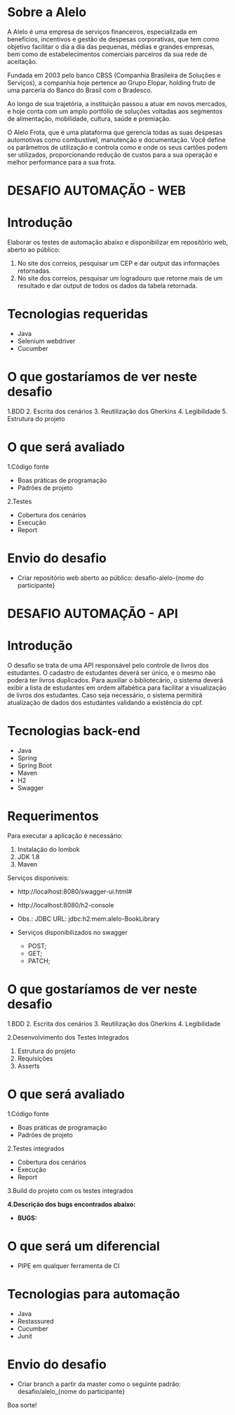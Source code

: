 # Sobre a Alelo

A Alelo é uma empresa de serviços financeiros, especializada em benefícios, incentivos e gestão de despesas corporativas, que tem como objetivo facilitar o dia a dia das pequenas, médias e grandes empresas, bem como de estabelecimentos comerciais parceiros da sua rede de aceitação.

Fundada em 2003 pelo banco CBSS (Companhia Brasileira de Soluções e Serviços), a companhia hoje pertence ao Grupo Elopar, holding fruto de uma parceria do Banco do Brasil com o Bradesco.

Ao longo de sua trajetória, a instituição passou a atuar em novos mercados, e hoje conta com um amplo portfólio de soluções voltadas aos segmentos de alimentação, mobilidade, cultura, saúde e premiação.

O Alelo Frota, que é uma plataforma que gerencia todas as suas despesas automotivas como combustível, manutenção e documentação. Você define os parâmetros de utilização e controla como e onde os seus cartões podem ser utilizados, proporcionando redução de custos para a sua operação e melhor performance para a sua frota.


# DESAFIO AUTOMAÇÃO - WEB #

# Introdução 

Elaborar os testes de automação abaixo e disponibilizar em repositório web, aberto ao público:
1) No site dos correios, pesquisar um CEP e dar output das informações retornadas.
2) No site dos correios, pesquisar um logradouro que retorne mais de um resultado e dar output de todos os dados da tabela retornada.

# Tecnologias requeridas
-	Java
-	Selenium webdriver
-	Cucumber 

# **O que gostaríamos de ver neste desafio**
1.BDD
2. Escrita dos cenários
3. Reutilização dos Gherkins
4. Legibilidade
5. Estrutura do projeto

# **O que será avaliado**
1.Código fonte
 -	Boas práticas de programação
 -	Padrões de projeto

2.Testes 
 -	Cobertura dos cenários
 -	Execução
 -	Report

# **Envio do desafio**
- Criar repositório web aberto ao público: desafio-alelo-{nome do participante}


# DESAFIO AUTOMAÇÃO - API # 

# Introdução 

O desafio se trata de uma API responsável pelo controle de livros dos estudantes. O cadastro de estudantes deverá ser único, e o mesmo não poderá ter livros duplicados. Para auxiliar o bibliotecário, o sistema deverá exibir a lista de estudantes em ordem alfabética para facilitar a visualização de livros dos estudantes. Caso seja necessário, o sistema permitirá atualização de dados dos estudantes validando a existência do cpf.

# Tecnologias back-end
-	Java
-	Spring
-	Spring Boot
-	Maven
-	H2
-	Swagger

# Requerimentos

Para executar a aplicação é necessário:
1.	Instalação do lombok
2.	JDK 1.8
3.	Maven

Serviços disponiveis:
-	http://localhost:8080/swagger-ui.html#
-	http://localhost:8080/h2-console
-	Obs.: JDBC URL: jdbc:h2:mem:alelo-BookLibrary
-	Serviços disponibilizados no swagger
	
	- POST; 
	- GET; 
	- PATCH;

# **O que gostaríamos de ver neste desafio**
1.BDD
2. Escrita dos cenários
3. Reutilização dos Gherkins
4. Legibilidade

2.Desenvolvimento dos Testes Integrados 
 1. Estrutura do projeto
 2. Requisições
 3. Asserts

# **O que será avaliado**
1.Código fonte
 -	Boas práticas de programação
 -	Padrões de projeto

2.Testes integrados
 -	Cobertura dos cenários
 -	Execução
 -	Report
	
3.Build do projeto com os testes integrados

**4.Descrição dos bugs encontrados abaixo:**
- **BUGS:**

# O que será um diferencial
-	PIPE em qualquer ferramenta de CI

# Tecnologias para automação
-	Java
-	Restassured
-	Cucumber
-	Junit

# **Envio do desafio**
-	Criar branch a partir da master como o seguinte padrão:	desafio/alelo_{nome do participante}

Boa sorte!
